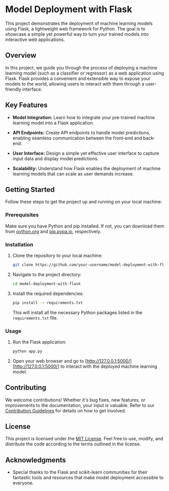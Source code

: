 # Model Deployment with Flask

This project demonstrates the deployment of machine learning models using Flask, a lightweight web framework for Python. The goal is to showcase a simple yet powerful way to turn your trained models into interactive web applications.

## Overview

In this project, we guide you through the process of deploying a machine learning model (such as a classifier or regressor) as a web application using Flask. Flask provides a convenient and extensible way to expose your models to the world, allowing users to interact with them through a user-friendly interface.

## Key Features

- **Model Integration:** Learn how to integrate your pre-trained machine learning model into a Flask application.
  
- **API Endpoints:** Create API endpoints to handle model predictions, enabling seamless communication between the front-end and back-end.

- **User Interface:** Design a simple yet effective user interface to capture input data and display model predictions.

- **Scalability:** Understand how Flask enables the deployment of machine learning models that can scale as user demands increase.

## Getting Started

Follow these steps to get the project up and running on your local machine:

### Prerequisites

Make sure you have Python and pip installed. If not, you can download them from [python.org](https://www.python.org/downloads/) and [pip.pypa.io](https://pip.pypa.io/en/stable/installation/), respectively.

### Installation

1. Clone the repository to your local machine:

    ```bash
    git clone https://github.com/your-username/model-deployment-with-flask.git
    ```

2. Navigate to the project directory:

    ```bash
    cd model-deployment-with-flask
    ```

3. Install the required dependencies:

    ```bash
    pip install -r requirements.txt
    ```

   This will install all the necessary Python packages listed in the `requirements.txt` file.

### Usage

1. Run the Flask application:

    ```bash
    python app.py
    ```

2. Open your web browser and go to [http://127.0.0.1:5000/][http://127.0.0.1:5000/] to interact with the deployed machine learning model.

## Contributing

We welcome contributions! Whether it's bug fixes, new features, or improvements to the documentation, your input is valuable. Refer to our [Contribution Guidelines](CONTRIBUTING.md) for details on how to get involved.

## License

This project is licensed under the [MIT License](LICENSE). Feel free to use, modify, and distribute the code according to the terms outlined in the license.

## Acknowledgments

- Special thanks to the Flask and scikit-learn communities for their fantastic tools and resources that make model deployment accessible to everyone.
